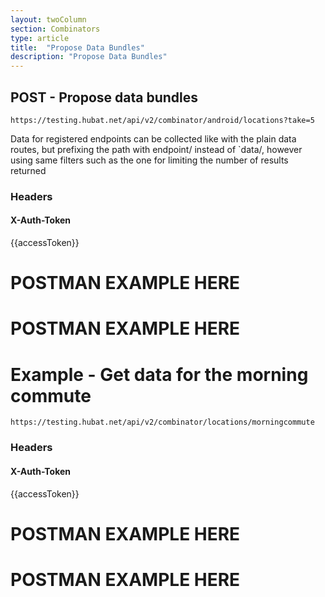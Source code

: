 ```yaml
---
layout: twoColumn
section: Combinators
type: article
title:  "Propose Data Bundles"
description: "Propose Data Bundles"
---
```


## POST -  Propose data bundles
   
`https://testing.hubat.net/api/v2/combinator/android/locations?take=5`

Data for registered endpoints can be collected like with the plain data routes, but prefixing the path with endpoint/ instead of `data/, however using same filters such as the one for limiting the number of results returned


### Headers

#### X-Auth-Token
{{accessToken}}


# POSTMAN EXAMPLE HERE
# POSTMAN EXAMPLE HERE

# Example - Get data for the morning commute 

`https://testing.hubat.net/api/v2/combinator/locations/morningcommute`

### Headers

#### X-Auth-Token
{{accessToken}}

# POSTMAN EXAMPLE HERE
# POSTMAN EXAMPLE HERE
